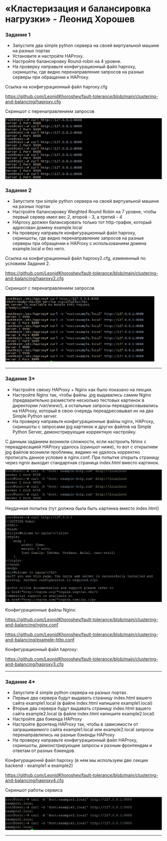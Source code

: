# «Кластеризация и балансировка нагрузки» - Леонид Хорошев

### Задание 1
- Запустите два simple python сервера на своей виртуальной машине на разных портах
- Установите и настройте HAProxy.
- Настройте балансировку Round-robin на 4 уровне.
- На проверку направьте конфигурационный файл haproxy, скриншоты, где видно перенаправление запросов на разные серверы при обращении к HAProxy.

Ссылка на конфигурационный файл haproxy.cfg

https://github.com/LeonidKhoroshev/fault-tolerance/blob/main/clustering-and-balancing/haproxy.cfg

Скриншот с перенаправлением запросов

![alt text](https://github.com/LeonidKhoroshev/fault-tolerance/blob/main/clustering-and-balancing/balancing1.1.png)

### Задание 2
- Запустите три simple python сервера на своей виртуальной машине на разных портах
- Настройте балансировку Weighted Round Robin на 7 уровне, чтобы первый сервер имел вес 2, второй - 3, а третий - 4
- HAproxy должен балансировать только тот http-трафик, который адресован домену example.local
- На проверку направьте конфигурационный файл haproxy, скриншоты, где видно перенаправление запросов на разные серверы при обращении к HAProxy c использованием домена example.local и без него.

Ссылка на конфигурационный файл haproxy2.cfg, измененный по условиям Задания 2.

https://github.com/LeonidKhoroshev/fault-tolerance/blob/main/clustering-and-balancing/haproxy2.cfg

Скриншот с перенаправлением запросов

![alt text](https://github.com/LeonidKhoroshev/fault-tolerance/blob/main/clustering-and-balancing/balancing2.1.png)

---
### Задание 3*
- Настройте связку HAProxy + Nginx как было показано на лекции.
- Настройте Nginx так, чтобы файлы .jpg выдавались самим Nginx (предварительно разместите несколько тестовых картинок в директории /var/www/), а остальные запросы переадресовывались на HAProxy, который в свою очередь переадресовывал их на два Simple Python server.
- На проверку направьте конфигурационные файлы nginx, HAProxy, скриншоты с запросами jpg картинок и других файлов на Simple Python Server, демонстрирующие корректную настройку.

С данным заданием возникли сложности, если настроить Nпinx с переадресацией HAProxy удалось (сриншот ниже), то вот с открытием jpg файлов возникли проблемы, видимо не удалось корректно прописать данное условие в nginx.conf. При попытке открыть страницу через ngnix выходит стандартная страница index.html вместо картинок.

![alt text](https://github.com/LeonidKhoroshev/fault-tolerance/blob/main/clustering-and-balancing/balancing3.1.png)

Неудачная попытка (тут должна была быть картинка вместо index.html)

![alt text](https://github.com/LeonidKhoroshev/fault-tolerance/blob/main/clustering-and-balancing/balancing3.2.png)

Конфигурационные файлы Nginx:

https://github.com/LeonidKhoroshev/fault-tolerance/blob/main/clustering-and-balancing/nginx.conf

https://github.com/LeonidKhoroshev/fault-tolerance/blob/main/clustering-and-balancing/example-http.conf

Конфигурационный файл haproxy:

https://github.com/LeonidKhoroshev/fault-tolerance/blob/main/clustering-and-balancing/haproxy3.cfg

---

### Задание 4*
- Запустите 4 simple python сервера на разных портах.
- Первые два сервера будут выдавать страницу index.html вашего сайта example1.local (в файле index.html напишите example1.local)
- Вторые два сервера будут выдавать страницу index.html вашего сайта example2.local (в файле index.html напишите example2.local)
- Настройте два бэкенда HAProxy
- Настройте фронтенд HAProxy так, чтобы в зависимости от запрашиваемого сайта example1.local или example2.local запросы перенаправлялись на разные бэкенды HAProxy
- На проверку направьте конфигурационный файл HAProxy, скриншоты, демонстрирующие запросы к разным фронтендам и ответам от разных бэкендов.

Конфигурационнй файл haproxy (в нем мы используем две секции backend - example1 и example2)

https://github.com/LeonidKhoroshev/fault-tolerance/blob/main/clustering-and-balancing/haproxy4.cfg

Скриншот работы сервиса

![alt text](https://github.com/LeonidKhoroshev/fault-tolerance/blob/main/clustering-and-balancing/balancing4.png)

------


